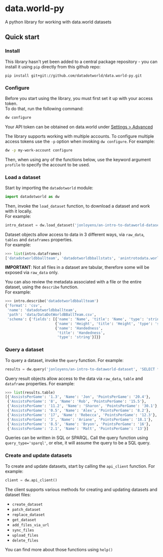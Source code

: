 # data.world-py

A python library for working with data.world datasets

## Quick start

### Install

This library hasn't yet been added to a central package repository -
you can install it using `pip` directly from this github repo:

```
pip install git+git://github.com/datadotworld/data.world-py.git
```

### Configure

Before you start using the library, you must first set it up with your access token.  
To do that, run the following command:
```bash
dw configure
```

Your API token can be obtained on data.world under [Settings > Advanced](https://data.world/settings/advanced)

The library supports working with multiple accounts. 
To configure multiple access tokens use the `-p` option when invoking `dw configure`.
For example:
```bash
dw -p my-work-account configure
```
Then, when using any of the functions below, use the keyword argument `profile` to specify the account to be used.

### Load a dataset

Start by importing the `datadotworld` module:
```python
import datadotworld as dw
```

Then, invoke the `load_dataset` function, to download a dataset and work with it locally.  
For example:
```python
intro_dataset = dw.load_dataset('jonloyens/an-intro-to-dataworld-dataset')
```

Dataset objects allow access to data in 3 different ways, via `raw_data`, `tables` and `dataframes` properties.  
For example:
```python
>>> list(intro.dataframes)
['datadotworldbballteam', 'datadotworldbballstats', 'anintrotodata.worlddatasetchangelog-sheet1']
```

**IMPORTANT**: Not all files in a dataset are tabular, therefore some will be exposed via `raw_data` only.

You can also review the metadata associated with a file or the entire dataset, using the `describe` function.  
For example:
```python
>>> intro.describe('datadotworldbballteam')
{'format': 'csv',
 'name': 'datadotworldbballteam',
 'path': 'data/DataDotWorldBBallTeam.csv',
 'schema': {'fields': [{'name': 'Name', 'title': 'Name', 'type': 'string'},
                       {'name': 'Height', 'title': 'Height', 'type': 'string'},
                       {'name': 'Handedness',
                        'title': 'Handedness',
                        'type': 'string'}]}}

```

### Query a dataset

To query a dataset, invoke the `query` function.
For example:
```python
results = dw.query('jonloyens/an-intro-to-dataworld-dataset', 'SELECT * FROM DataDotWorldBBallStats')
```

Query result objects allow access to the data via `raw_data`, `table` and `dataframe` properties.
For example:
```python
>>> list(results.table)
[{'AssistsPerGame': '1.3', 'Name': 'Jon', 'PointsPerGame': '20.4'},
 {'AssistsPerGame': '8', 'Name': 'Rob', 'PointsPerGame': '15.5'},
 {'AssistsPerGame': '11.2', 'Name': 'Sharon', 'PointsPerGame': '30.1'},
 {'AssistsPerGame': '0.5', 'Name': 'Alex', 'PointsPerGame': '8.2'},
 {'AssistsPerGame': '17', 'Name': 'Rebecca', 'PointsPerGame': '12.3'},
 {'AssistsPerGame': '3', 'Name': 'Ariane', 'PointsPerGame': '18.1'},
 {'AssistsPerGame': '8.5', 'Name': 'Bryon', 'PointsPerGame': '16'},
 {'AssistsPerGame': '2.1', 'Name': 'Matt', 'PointsPerGame': '13'}]
```

Queries can be written in SQL or SPARQL. Call the query function using `query_type='sparql'`, or else, it will assume 
the query to be a SQL query.

### Create and update datasets

To create and update datasets, start by calling the `api_client` function.
For example:
```python
client = dw.api_client()
```
The client supports various methods for creating and updating datasets and dataset files:

- `create_dataset`
- `patch_dataset`
- `replace_dataset`
- `get_dataset`
- `add_files_via_url`
- `sync_files`
- `upload_files`
- `delete_files`

You can find more about those functions using `help()`

